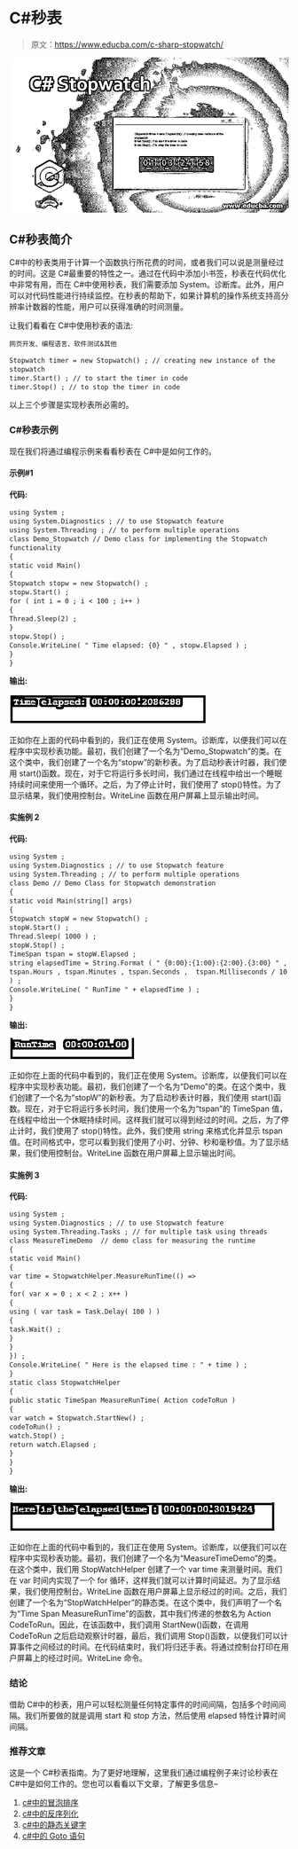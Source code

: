 # C#秒表

> 原文：<https://www.educba.com/c-sharp-stopwatch/>

![C# Stopwatch](img/7ed94a7ecf9b9919700a3a0853a05c7f.png)



## C#秒表简介

C#中的秒表类用于计算一个函数执行所花费的时间，或者我们可以说是测量经过的时间。这是 C#最重要的特性之一。通过在代码中添加小书签，秒表在代码优化中非常有用，而在 C#中使用秒表，我们需要添加 System。诊断库。此外，用户可以对代码性能进行持续监控。在秒表的帮助下，如果计算机的操作系统支持高分辨率计数器的性能，用户可以获得准确的时间测量。

让我们看看在 C#中使用秒表的语法:

<small>网页开发、编程语言、软件测试&其他</small>

```
Stopwatch timer = new Stopwatch() ; // creating new instance of the stopwatch
timer.Start() ; // to start the timer in code
timer.Stop() ; // to stop the timer in code
```

以上三个步骤是实现秒表所必需的。

### C#秒表示例

现在我们将通过编程示例来看看秒表在 C#中是如何工作的。

#### 示例#1

**代码:**

```
using System ;
using System.Diagnostics ; // to use Stopwatch feature
using System.Threading ; // to perform multiple operations
class Demo_Stopwatch // Demo class for implementing the Stopwatch functionality
{
static void Main()
{
Stopwatch stopw = new Stopwatch() ;
stopw.Start() ;
for ( int i = 0 ; i < 100 ; i++ )
{
Thread.Sleep(2) ;
}
stopw.Stop() ;
Console.WriteLine( " Time elapsed: {0} " , stopw.Elapsed ) ;
}
}
```

**输出:**

![C# Stopwatch output 1](img/ef9de4fe4ec3c61086ad6ba03df126b7.png)



正如你在上面的代码中看到的，我们正在使用 System。诊断库，以便我们可以在程序中实现秒表功能。最初，我们创建了一个名为“Demo_Stopwatch”的类。在这个类中，我们创建了一个名为“stopw”的新秒表。为了启动秒表计时器，我们使用 start()函数。现在，对于它将运行多长时间，我们通过在线程中给出一个睡眠持续时间来使用一个循环。之后，为了停止计时，我们使用了 stop()特性。为了显示结果，我们使用控制台。WriteLine 函数在用户屏幕上显示输出时间。

#### 实施例 2

**代码:**

```
using System ;
using System.Diagnostics ; // to use Stopwatch feature
using System.Threading ; // to perform multiple operations
class Demo // Demo Class for Stopwatch demonstration
{
static void Main(string[] args)
{
Stopwatch stopW = new Stopwatch() ;
stopW.Start() ;
Thread.Sleep( 1000 ) ;
stopW.Stop() ;
TimeSpan tspan = stopW.Elapsed ;
string elapsedTime = String.Format ( " {0:00}:{1:00}:{2:00}.{3:00} " ,
tspan.Hours , tspan.Minutes , tspan.Seconds ,  tspan.Milliseconds / 10 ) ;
Console.WriteLine( " RunTime " + elapsedTime ) ;
}
}
```

**输出:**

![C# Stopwatch output 2](img/76ae6b84bcf42e972d8ac6ef67254232.png)



正如你在上面的代码中看到的，我们正在使用 System。诊断库，以便我们可以在程序中实现秒表功能。最初，我们创建了一个名为“Demo”的类。在这个类中，我们创建了一个名为“stopW”的新秒表。为了启动秒表计时器，我们使用 start()函数。现在，对于它将运行多长时间，我们使用一个名为“tspan”的 TimeSpan 值，在线程中给出一个休眠持续时间。这样我们就可以得到经过的时间。之后，为了停止计时，我们使用了 stop()特性。此外，我们使用 string 来格式化并显示 tspan 值。在时间格式中，您可以看到我们使用了小时、分钟、秒和毫秒值。为了显示结果，我们使用控制台。WriteLine 函数在用户屏幕上显示输出时间。

#### 实施例 3

**代码:**

```
using System ;
using System.Diagnostics ; // to use Stopwatch feature
using System.Threading.Tasks ; // for multiple task using threads
class MeasureTimeDemo  // demo class for measuring the runtime
{
static void Main()
{
var time = StopwatchHelper.MeasureRunTime(() =>
{
for( var x = 0 ; x < 2 ; x++ )
{
using ( var task = Task.Delay( 100 ) )
{
task.Wait() ;
}
}
}) ;
Console.WriteLine( " Here is the elapsed time : " + time ) ;
}
static class StopwatchHelper
{
public static TimeSpan MeasureRunTime( Action codeToRun )
{
var watch = Stopwatch.StartNew() ;
codeToRun() ;
watch.Stop() ;
return watch.Elapsed ;
}
}
}
```

**输出:**

![output 3](img/69637482503eefccdc66b32d7c8e0f20.png)



正如你在上面的代码中看到的，我们正在使用 System。诊断库，以便我们可以在程序中实现秒表功能。最初，我们创建了一个名为“MeasureTimeDemo”的类。在这个类中，我们用 StopWatchHelper 创建了一个 var time 来测量时间。我们在 var 时间内实现了一个 for 循环，这样我们就可以计算时间延迟。为了显示结果，我们使用控制台。WriteLine 函数在用户屏幕上显示经过的时间。之后，我们创建了一个名为“StopWatchHelper”的静态类。在这个类中，我们声明了一个名为“Time Span MeasureRunTime”的函数，其中我们传递的参数名为 Action CodeToRun。因此，在该函数中，我们调用 StartNew()函数，在调用 CodeToRun 之后启动观察计时器，最后，我们调用 Stop()函数，以便我们可以计算事件之间经过的时间。在代码结束时，我们将归还手表。将通过控制台打印在用户屏幕上的经过时间。WriteLine 命令。

### 结论

借助 C#中的秒表，用户可以轻松测量任何特定事件的时间间隔，包括多个时间间隔。我们所要做的就是调用 start 和 stop 方法，然后使用 elapsed 特性计算时间间隔。

### 推荐文章

这是一个 C#秒表指南。为了更好地理解，这里我们通过编程例子来讨论秒表在 C#中是如何工作的。您也可以看看以下文章，了解更多信息–

1.  [c#中的冒泡排序](https://www.educba.com/bubble-sort-in-c-sharp/)
2.  [c#中的反序列化](https://www.educba.com/deserialization-in-c-sharp/)
3.  [c#中的静态关键字](https://www.educba.com/static-keyword-in-c-sharp/)
4.  [c#中的 Goto 语句](https://www.educba.com/goto-statement-in-c-sharp/)





